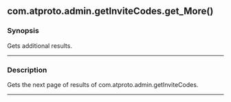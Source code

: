 com.atproto.admin.getInviteCodes.get_More()
-------------------------------------------




### Synopsis
Gets additional results.



---


### Description

Gets the next page of results of com.atproto.admin.getInviteCodes.



---
